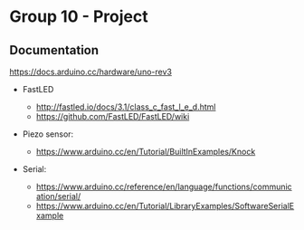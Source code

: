 # Group 10 - Project

## Documentation
https://docs.arduino.cc/hardware/uno-rev3

- FastLED
    - http://fastled.io/docs/3.1/class_c_fast_l_e_d.html
    - https://github.com/FastLED/FastLED/wiki

- Piezo sensor:
    - https://www.arduino.cc/en/Tutorial/BuiltInExamples/Knock

- Serial:
    - https://www.arduino.cc/reference/en/language/functions/communication/serial/
    - https://www.arduino.cc/en/Tutorial/LibraryExamples/SoftwareSerialExample
